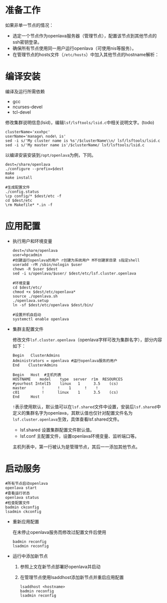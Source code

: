 # 准备工作

如果非单一节点的情况：

- 选定一个节点作为openlava服务器（管理节点），配置该节点到其他节点的ssh密钥登录。
- 确保所有节点使用同一用户运行openlava（可使用nis等服务）。
- 在管理节点的hosts文件（`/etc/hosts`）中加入其他节点的hostname解析：

# 编译安装

编译及运行所需依赖

- gcc
- ncurses-devel
- tcl-devel

修改集群说明信息(lsid)，编辑`lsf/lsftools/lsid.c`中相关说明文字。(todo)

```shell
clusterName='xxxhpc'
userName='manage\ node\ is'
sed -i s/'My cluster name is %s'/$clusterName\\n/ lsf/lsftools/lsid.c
sed -i s/'My master name is'/$clusterName/ lsf/lsftools/lsid.c
```

以编译安装安装到`/opt/openlava`为例，下同。

```shell
dest=/share/openlava
./configure --prefix=$dest
make
make install

#生成配置文件
./config.status
\cp config/* $dest/etc -f
cd $dest/etc
\rm Makefile* *.in -f
```

# 应用配置

- 执行用户和环境变量

  ```shell
  dest=/share/openlava
  user=hpcadmin
  #创建运行openlava的用户 r创建为系统用户 M不创建家目录 s指定shell
  useradd -rM /sbin/nologin $user
  chown -R $user $dest
  sed -i s/openlava/$user/ $dest/etc/lsf.cluster.openlava
  
  #环境变量
  cd $dest/etc/
  chmod +x $dest/etc/openlava*
  source ./openlava.sh
  ./openlava.setup
  ln -sf $dest/etc/openlava $dest/bin/
  
  #设置开机自启动
  systemctl enable openlava
  ```

- 集群主配置文件

  修改文件`lsf.cluster.openlava`（openlava字样可改为集群名字），部分内容如下：

  ```shell
  Begin   ClusterAdmins
  Administrators = openlava #运行openlava服务的用户
  End    ClusterAdmins
  
  Begin   Host  #主机列表
  HOSTNAME    model    type  server  r1m  RESOURCES
  #yourhost IntelI5    linux   1      3.5    (cs)
  master       !      !    1      !    !
  c01          !      linux    1      3.5    (cs)
  End     Host
  ```

  `!`表示使用默认，默认值可以在`lsf.shared`文件中设置，安装后`lsf.shared`中定义的集群名字为openlava，其默认值也仅针对配置文件名为`lsf.cluster.openlava`生效，具体查看lsf.shared文件。

  - lsf.shared  设置集群配置文件默认值。
  - lsf.conf  主配置文件，设置openlava环境变量、监听端口等。

  主机列表中，第一行被认为是管理节点，其后一一添加其他节点。

# 启动服务

```shell
#所有节点启动openlava
openlava start
#查看运行状态
openlava status
#检查配置文件
badmin ckconfig
lsadmin ckconfig
```

- 重新应用配置

  在未停止openlava服务而修改过配置文件后使用

  ```shell
  badmin reconfig
  lsadmin reconfig
  ```

- 运行中添加新节点

  1. 参照上文在新节点部署好openlava并启动

  2. 在管理节点使用lsaddhost添加新节点并重启应用配置

     ```shell
     lsaddhost <hostname>
     badmin reconfig
     lsadmin reconfig
     ```